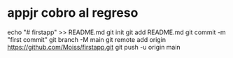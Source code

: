 # appjr cobro al regreso

echo "# firstapp" >> README.md
git init
git add README.md
git commit -m "first commit"
git branch -M main
git remote add origin https://github.com/Moiss/firstapp.git
git push -u origin main
